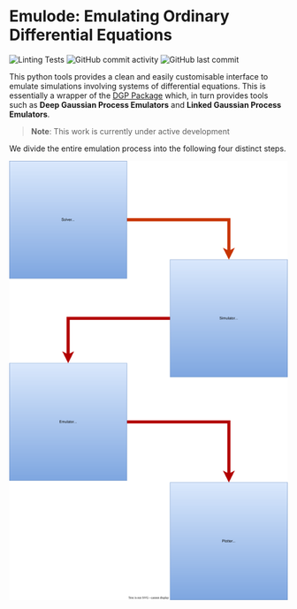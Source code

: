# Emulode: Emulating Ordinary Differential Equations

![Linting Tests](https://github.com/arindamsaha1507/ode_dgp/actions/workflows/pylint.yml/badge.svg)
![GitHub commit activity](https://img.shields.io/github/commit-activity/w/arindamsaha1507/ode_dgp)
![GitHub last commit](https://img.shields.io/github/last-commit/arindamsaha1507/ode_dgp)


This python tools provides a clean and easily customisable interface to emulate simulations involving systems of differential equations. This is essentially a wrapper of the [DGP Package](https://github.com/mingdeyu/DGP) which, in turn provides tools such as **Deep Gaussian Process Emulators** and **Linked Gaussian Process Emulators**.

> **Note**: This work is currently under active development

We divide the entire emulation process into the following four distinct steps.

![Steps Flowchart](emulode.drawio.svg)
